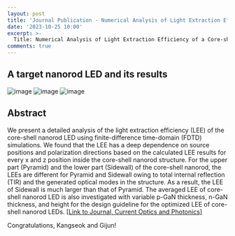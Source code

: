 ```yaml
---
layout: post
title: 'Journal Publication - Numerical Analysis of Light Extraction Efficiency of a Core-shell Nanorod Light-emitting Diode'
date: '2023-10-25 10:00'
excerpt: >-
  Title: Numerical Analysis of Light Extraction Efficiency of a Core-shell Nanorod Light-emitting Diode
comments: true
---
```

## A target nanorod LED and its results
![image](https://github.com/jordan-kim/modesolverhelper/assets/77437180/63139a6e-eb45-4b31-8014-5aa9fe46d553)
![image](https://github.com/jordan-kim/modesolverhelper/assets/77437180/c0bfe3d4-f7a2-420e-b16e-5b4cd91e3fa1)
![image](https://github.com/jordan-kim/modesolverhelper/assets/77437180/1773a0d5-e199-4484-89d4-07c4e0c04b37)


## Abstract
We present a detailed analysis of the light extraction efficiency (LEE) of the core-shell nanorod LED using finite-difference time-domain (FDTD) simulations. We found that the LEE has a deep dependence on source positions and polarization directions based on the calculated LEE results for every x and z position inside the core-shell nanorod structure. For the upper part (Pyramid) and the lower part (Sidewall) of the core-shell nanorod, the LEEs are different for Pyramid and Sidewall owing to total internal reflection (TIR) and the generated optical modes in the structure. As a result, the LEE of Sidewall is much larger than that of Pyramid. The averaged LEE of core-shell nanorod LED is also investigated with variable p-GaN thickness, n-GaN thickness, and height for the design guideline for the optimized LEE of core-shell nanorod LEDs.
[[Link to Journal, Current Optics and Photonics]](https://www.coppjournal.org/journal/view.html?uid=1557&pn=current_issue)

Congratulations, Kangseok and Gijun!
